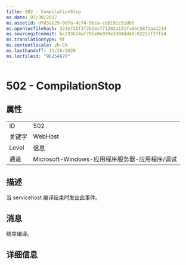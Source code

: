 ```yaml
---
title: 502 - CompilationStop
ms.date: 03/30/2017
ms.assetid: d7d3ab29-0dfa-4cf4-9bca-cd8191c51db5
ms.openlocfilehash: 324e72bf3f2b2ec771202a131fa8bc58f2aa1214
ms.sourcegitcommit: bc293b14af795e0e999e3304dd40c0222cf2ffe4
ms.translationtype: MT
ms.contentlocale: zh-CN
ms.lasthandoff: 11/26/2020
ms.locfileid: "96254670"
---
```

# <a name="502---compilationstop"></a>502 - CompilationStop

## <a name="properties"></a>属性  
  
|||  
|-|-|  
|ID|502|  
|关键字|WebHost|  
|Level|信息|  
|通道|Microsoft-Windows-应用程序服务器-应用程序/调试|  
  
## <a name="description"></a>描述  

 当 servicehost 编译结束时发出此事件。  
  
## <a name="message"></a>消息  

 结束编译。  
  
## <a name="details"></a>详细信息
